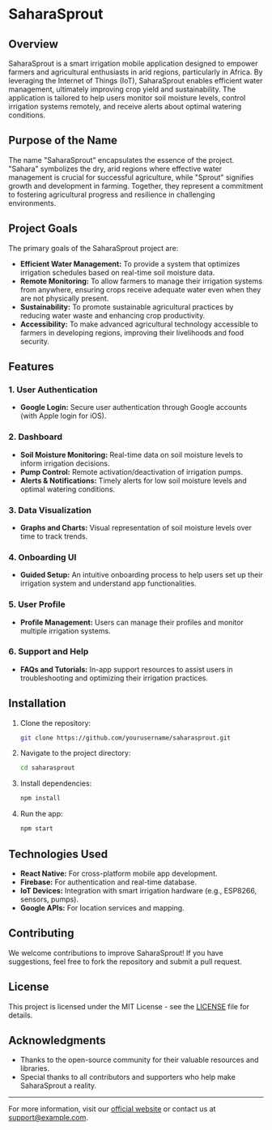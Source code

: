 # SaharaSprout

## Overview

SaharaSprout is a smart irrigation mobile application designed to empower farmers and agricultural enthusiasts in arid regions, particularly in Africa. By leveraging the Internet of Things (IoT), SaharaSprout enables efficient water management, ultimately improving crop yield and sustainability. The application is tailored to help users monitor soil moisture levels, control irrigation systems remotely, and receive alerts about optimal watering conditions.

## Purpose of the Name

The name "SaharaSprout" encapsulates the essence of the project. "Sahara" symbolizes the dry, arid regions where effective water management is crucial for successful agriculture, while "Sprout" signifies growth and development in farming. Together, they represent a commitment to fostering agricultural progress and resilience in challenging environments.

## Project Goals

The primary goals of the SaharaSprout project are:

- **Efficient Water Management:** To provide a system that optimizes irrigation schedules based on real-time soil moisture data.
- **Remote Monitoring:** To allow farmers to manage their irrigation systems from anywhere, ensuring crops receive adequate water even when they are not physically present.
- **Sustainability:** To promote sustainable agricultural practices by reducing water waste and enhancing crop productivity.
- **Accessibility:** To make advanced agricultural technology accessible to farmers in developing regions, improving their livelihoods and food security.

## Features

### 1. User Authentication
- **Google Login:** Secure user authentication through Google accounts (with Apple login for iOS).

### 2. Dashboard
- **Soil Moisture Monitoring:** Real-time data on soil moisture levels to inform irrigation decisions.
- **Pump Control:** Remote activation/deactivation of irrigation pumps.
- **Alerts & Notifications:** Timely alerts for low soil moisture levels and optimal watering conditions.

### 3. Data Visualization
- **Graphs and Charts:** Visual representation of soil moisture levels over time to track trends.

### 4. Onboarding UI
- **Guided Setup:** An intuitive onboarding process to help users set up their irrigation system and understand app functionalities.

### 5. User Profile
- **Profile Management:** Users can manage their profiles and monitor multiple irrigation systems.

### 6. Support and Help
- **FAQs and Tutorials:** In-app support resources to assist users in troubleshooting and optimizing their irrigation practices.

## Installation

1. Clone the repository:
   ```bash
   git clone https://github.com/yourusername/saharasprout.git
   ```
2. Navigate to the project directory:
   ```bash
   cd saharasprout
   ```
3. Install dependencies:
   ```bash
   npm install
   ```
4. Run the app:
   ```bash
   npm start
   ```

## Technologies Used

- **React Native:** For cross-platform mobile app development.
- **Firebase:** For authentication and real-time database.
- **IoT Devices:** Integration with smart irrigation hardware (e.g., ESP8266, sensors, pumps).
- **Google APIs:** For location services and mapping.

## Contributing

We welcome contributions to improve SaharaSprout! If you have suggestions, feel free to fork the repository and submit a pull request.

## License

This project is licensed under the MIT License - see the [LICENSE](LICENSE) file for details.

## Acknowledgments

- Thanks to the open-source community for their valuable resources and libraries.
- Special thanks to all contributors and supporters who help make SaharaSprout a reality.

---

For more information, visit our [official website](https://example.com) or contact us at [support@example.com](mailto:support@example.com).
